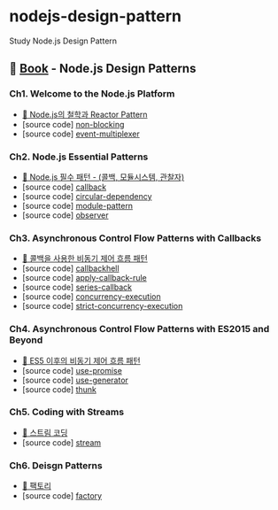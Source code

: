 # nodejs-design-pattern
Study Node.js Design Pattern

## 📕 [Book](https://www.nodejsdesignpatterns.com/) - Node.js Design Patterns

### Ch1. Welcome to the Node.js Platform
- [📝 Node.js의 철학과 Reactor Pattern](https://doong-jo.github.io/nodejs/2019/09/28/NodeJS-%EC%B2%A0%ED%95%99%EA%B3%BC-reactor-pattern/)
- [source code] [non-blocking](https://github.com/doong-jo/nodejs-design-pattern/blob/master/ch1/non-blocking.js)
- [source code] [event-multiplexer](https://github.com/doong-jo/nodejs-design-pattern/blob/master/ch1/event-demultiplexing.js)

### Ch2. Node.js Essential Patterns
- [📝 Node.js 필수 패턴 - (콜백, 모듈시스템, 관찰자)](https://doong-jo.github.io/nodejs/2019/09/29/NodeJS-%ED%95%84%EC%88%98-%ED%8C%A8%ED%84%B4-%EC%BD%9C%EB%B0%B1-%EB%AA%A8%EB%93%88%EC%8B%9C%EC%8A%A4%ED%85%9C-%EA%B4%80%EC%B0%B0%EC%9E%90/)
- [source code] [callback](https://github.com/doong-jo/nodejs-design-pattern/blob/master/ch2/callback.js)
- [source code] [circular-dependency](https://github.com/doong-jo/nodejs-design-pattern/tree/master/ch2/circular-dependency)
- [source code] [module-pattern](https://github.com/doong-jo/nodejs-design-pattern/blob/master/ch2/module-pattern.js)
- [source code] [observer](https://github.com/doong-jo/nodejs-design-pattern/blob/master/ch2/observer.js)

### Ch3. Asynchronous Control Flow Patterns with Callbacks
- [📝 콜백을 사용한 비동기 제어 흐름 패턴](https://doong-jo.github.io/nodejs/2019/10/12/%EC%BD%9C%EB%B0%B1%EC%9D%84-%EC%82%AC%EC%9A%A9%ED%95%9C-%EB%B9%84%EB%8F%99%EA%B8%B0-%EC%A0%9C%EC%96%B4-%ED%9D%90%EB%A6%84-%ED%8C%A8%ED%84%B4/)
- [source code] [callbackhell](https://github.com/doong-jo/nodejs-design-pattern/blob/master/ch3/callbackhell.js)
- [source code] [apply-callback-rule](https://github.com/doong-jo/nodejs-design-pattern/blob/master/ch3/apply-callback-rule.js)
- [source code] [series-callback](https://github.com/doong-jo/nodejs-design-pattern/blob/master/ch3/series-callback.js)
- [source code] [concurrency-execution](https://github.com/doong-jo/nodejs-design-pattern/blob/master/ch3/concurrency-execution.js)
- [source code] [strict-concurrency-execution](https://github.com/doong-jo/nodejs-design-pattern/blob/master/ch3/strict-concurrency-execution.js)

### Ch4. Asynchronous Control Flow Patterns with ES2015 and Beyond
- [📝 ES5 이후의 비동기 제어 흐름 패턴](https://doong-jo.github.io/nodejs/2019/10/12/ES5-이후의-비동기-제어-흐름-패턴/)
- [source code] [use-promise](https://github.com/doong-jo/nodejs-design-pattern/blob/master/ch4/use-promise.js)
- [source code] [use-generator](https://github.com/doong-jo/nodejs-design-pattern/blob/master/ch4/use-generator.js)
- [source code] [thunk](https://github.com/doong-jo/nodejs-design-pattern/blob/master/ch4/thunk.js)

### Ch5. Coding with Streams
- [📝 스트림 코딩](https://doong-jo.github.io/nodejs/2019/10/13/스트림-코딩/)
- [source code] [stream](https://github.com/doong-jo/nodejs-design-pattern/blob/master/ch5)

### Ch6. Deisgn Patterns
- [📝 팩토리](https://doong-jo.github.io/nodejs/2019/10/13/스트림-코딩/)
- [source code] [factory](https://github.com/doong-jo/nodejs-design-pattern/blob/master/ch6/factory)